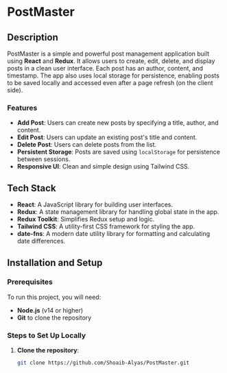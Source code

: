 # PostMaster

## Description
PostMaster is a simple and powerful post management application built using **React** and **Redux**. It allows users to create, edit, delete, and display posts in a clean user interface. Each post has an author, content, and timestamp. The app also uses local storage for persistence, enabling posts to be saved locally and accessed even after a page refresh (on the client side).

### Features
- **Add Post**: Users can create new posts by specifying a title, author, and content.
- **Edit Post**: Users can update an existing post's title and content.
- **Delete Post**: Users can delete posts from the list.
- **Persistent Storage**: Posts are saved using `localStorage` for persistence between sessions.
- **Responsive UI**: Clean and simple design using Tailwind CSS.

## Tech Stack
- **React**: A JavaScript library for building user interfaces.
- **Redux**: A state management library for handling global state in the app.
- **Redux Toolkit**: Simplifies Redux setup and logic.
- **Tailwind CSS**: A utility-first CSS framework for styling the app.
- **date-fns**: A modern date utility library for formatting and calculating date differences.

## Installation and Setup

### Prerequisites
To run this project, you will need:
- **Node.js** (v14 or higher)
- **Git** to clone the repository

### Steps to Set Up Locally

1. **Clone the repository**:
   ```bash
   git clone https://github.com/Shoaib-Alyas/PostMaster.git
